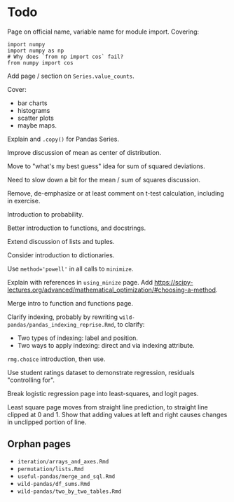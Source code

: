 # Todo


Page on official name, variable name for module import.  Covering:

```{python}
import numpy
import numpy as np
# Why does `from np import cos` fail?
from numpy import cos
```

Add page / section on `Series.value_counts`.

Cover:

* bar charts
* histograms
* scatter plots
* maybe maps.

Explain and `.copy()` for Pandas Series.

Improve discussion of mean as center of distribution.

Move to "what's my best guess" idea for sum of squared deviations.

Need to slow down a bit for the mean / sum of squares discussion.

Remove, de-emphasize or at least comment on t-test calculation, including in
exercise.

Introduction to probability.

Better introduction to functions, and docstrings.

Extend discussion of lists and tuples.

Consider introduction to dictionaries.

Use `method='powell'` in all calls to `minimize`.

Explain with references in `using_minize` page.  Add
<https://scipy-lectures.org/advanced/mathematical_optimization/#choosing-a-method>.

Merge intro to function and functions page.

Clarify indexing, probably by rewriting
`wild-pandas/pandas_indexing_reprise.Rmd`, to clarify:

* Two types of indexing: label and position.
* Two ways to apply indexing: direct and via indexing attribute.

`rmg.choice` introduction, then use.

Use student ratings dataset to demonstrate regression, residuals "controlling for".

Break logistic regression page into least-squares, and logit pages.

Least square page moves from straight line prediction, to straight line
clipped at 0 and 1.  Show that adding values at left and right causes changes
in unclipped portion of line.

## Orphan pages

* `iteration/arrays_and_axes.Rmd`
* `permutation/lists.Rmd`
* `useful-pandas/merge_and_sql.Rmd`
* `wild-pandas/df_sums.Rmd`
* `wild-pandas/two_by_two_tables.Rmd`
